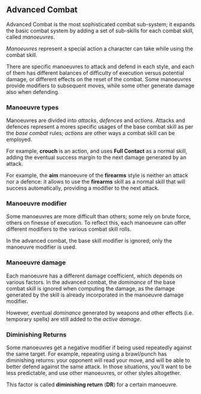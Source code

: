 ## Advanced Combat

Advanced Combat is the most sophisticated combat sub-system; it expands the
basic combat system by adding a set of sub-skills for each combat skill,
called _manoeuvres_.

_Manoeuvres_ represent a special action a character can take while using
the combat skill.

There are specific manoeuvres to attack and defend in each style, and each of
them has different balances of difficulty of execution versus potential damage,
or different effects on the reset of the combat. Some manoeuvres provide
modifiers to subsequent moves, while some other generate damage also
when defending.

### Manoeuvre types

Manoeuvres are divided into _attacks_, _defences_ and _actions_. Attacks and
defences represent a mores specific usages of the base combat skill as
per the _base combat_ rules; _actions_ are
other ways a combat skill can be employed.

For example, __crouch__ is an action, and uses __Full Contact__
as a normal skill, adding the eventual success margin to the next damage
generated by an attack.

For example, the __aim__ manoeuvre of the __firearms__ style is neither
an attack nor a defence: it allows to use the __firearms__ skill as a normal
skill that will success automatically, providing a modifier to the next attack.

### Manoeuvre modifier

Some manoeuvres are more difficult than others; some rely on brute force, others
on finesse of execution. To reflect this, each manoeuvre can offer different
modifiers to the various combat skill rolls.

In the advanced combat, the base skill modifier is ignored; only the
manoeuvre modifier is used.

### Manoeuvre damage

Each manoeuvre has a different damage coefficient, which depends on various
factors. In the advanced combat, the _dominance_ of the base combat skill
is ignored when computing the damage, as the damage generated by the skill
is already incorporated in the manoeuvre damage modifier.

However, eventual _dominance_ generated by weapons and other effects (i.e.
temporary spells) are still added to the _active damage_.

### Diminishing Returns

Some manoeuvres get a negative modifier if being used repeatedly against the same
target. For example, repeating using a brawl/punch has diminishing returns: your
opponent will read your move, and will be able to better defend against the same
attack. In those situations, you’ll want to be less predictable, and use other
manoeuvres, or other styles altogether.

This factor is called __diminishing return__ (**DR**) for a certain manoeuvre.
